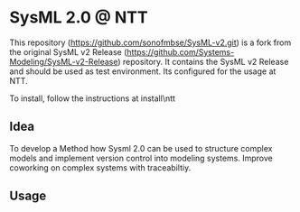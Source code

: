 # SysML 2.0 @ NTT

This repository (https://github.com/sonofmbse/SysML-v2.git) is a fork from the original SysML v2 Release (https://github.com/Systems-Modeling/SysML-v2-Release) repository.
It contains the SysML v2 Release and should be used as test environment. Its configured for the usage at NTT.

To install, follow the instructions at install\ntt

## Idea

To develop a Method how Sysml 2.0 can be used to structure complex models and implement version control into modeling systems. Improve coworking on complex systems with traceabiltiy.


## Usage

